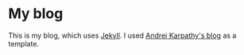 # My blog

This is my blog, which uses [Jekyll](http://jekyllrb.com/). I used [Andrej Karpathy's blog](http://karpathy.github.io/) as a template.
